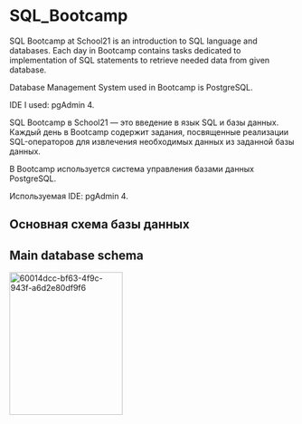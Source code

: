 # SQL_Bootcamp
SQL Bootcamp at School21 is an introduction to SQL language and databases. Each day in Bootcamp contains tasks dedicated to implementation of SQL statements to retrieve needed data from given database.

Database Management System used in Bootcamp is PostgreSQL.

IDE I used: pgAdmin 4.


SQL Bootcamp в School21 — это введение в язык SQL и базы данных. Каждый день в Bootcamp содержит задания, посвященные реализации SQL-операторов для извлечения необходимых данных из заданной базы данных.

В Bootcamp используется система управления базами данных PostgreSQL.

Используемая IDE: pgAdmin 4.

## Основная схема базы данных

## Main database schema
<img width="200" height="252" alt="60014dcc-bf63-4f9c-943f-a6d2e80df9f6" src="https://github.com/user-attachments/assets/c87c9538-ccae-4cd1-9b92-cf7d78434b41" />
